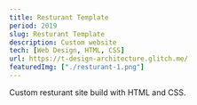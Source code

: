 ```yaml
---
title: Resturant Template
period: 2019
slug: Resturant Template
description: Custom website
tech: [Web Design, HTML, CSS]
url: https://t-design-architecture.glitch.me/
featuredImg: ["./resturant-1.png"]
---
```


Custom resturant site build with HTML and CSS.